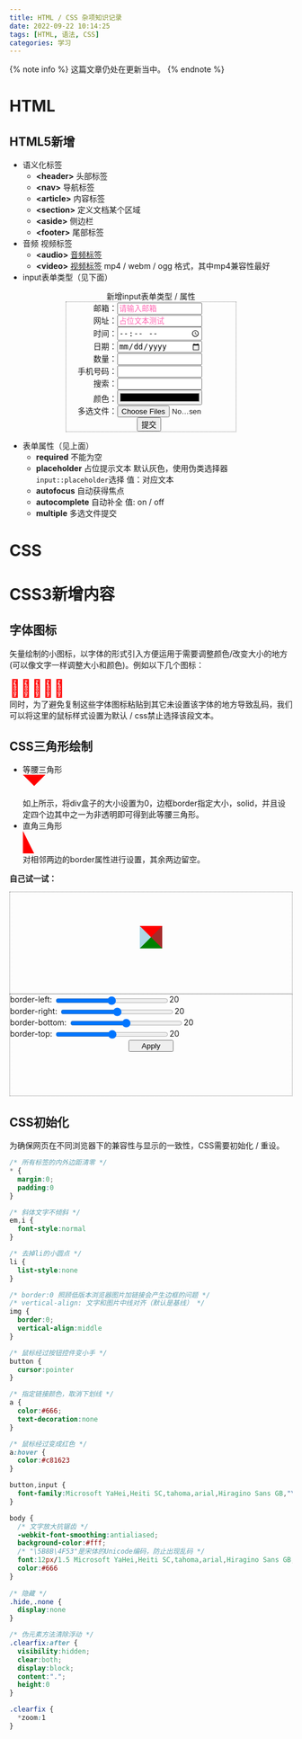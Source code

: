 ```yaml
---
title: HTML / CSS 杂项知识记录
date: 2022-09-22 10:14:25
tags: [HTML, 语法, CSS]
categories: 学习
---
```

{% note info %}
这篇文章仍处在更新当中。
{% endnote %}

# HTML
## HTML5新增
- 语义化标签
  - <b>&lt;header&gt;</b> 头部标签
  - <b>&lt;nav&gt;</b> 导航标签
  - <b>&lt;article&gt;</b> 内容标签
  - <b>&lt;section&gt;</b> 定义文档某个区域
  - <b>&lt;aside&gt;</b> 侧边栏
  - <b>&lt;footer&gt;</b> 尾部标签
- 音频 视频标签
  - <b>&lt;audio&gt;</b> [音频标签](https://www.runoob.com/tags/tag-audio.html)
  - <b>&lt;video&gt;</b> [视频标签](https://www.runoob.com/tags/tag-video.html) mp4 / webm / ogg 格式，其中mp4兼容性最好
- input表单类型（见下面）

<div>
<style>
  form {
    position: relative;
    border: 1px dotted grey;
    width: 60%;
    margin: auto auto;
  }
  form li {
    list-style: none;
  }
  form li .input {
    width: 50%;
  }
  form li span {
    width: 30%;
    display: inline-block;
    text-align: right;
  }
  input::placeholder {
    color: hotpink;
  }
</style>
  <div style='text-align:center'>新增input表单类型 / 属性</div>
  <form action=''>
    <li><span>邮箱：</span><input type='email' class='input' required='required' placeholder='请输入邮箱'/></li>
    <li><span>网址：</span><input type='url' class='input' required='required' placeholder='占位文本测试'/></li>
    <li><span>时间：</span><input type='time' class='input' required='required'/></li>
    <li><span>日期：</span><input type='date' class='input' required='required'/></li>
    <li><span>数量：</span><input type='number' class='input' required='required'/></li>
    <li><span>手机号码：</span><input type='tel' class='input' required='required'/></li>
    <li><span>搜索：</span><input type='search' class='input' required='required'/></li>
    <li><span>颜色：</span><input type='color' class='input' required='required'/></li>
    <li><span>多选文件：</span><input type='file' class='input' required='required' multiple='multiple'/></li>
    <li style='position: relative; left:50%; margin-left: -25px; width: 50px'><input type='submit' value='提交'/></li>
  </form>
</div>

- 表单属性（见上面）
  - <b>required</b> 不能为空
  - <b>placeholder</b> 占位提示文本 默认灰色，使用伪类选择器<code>input::placeholder</code>选择 值：对应文本 
  - <b>autofocus</b> 自动获得焦点
  - <b>autocomplete</b> 自动补全 值: on / off
  - <b>multiple</b> 多选文件提交

# CSS
# CSS3新增内容


## 字体图标
矢量绘制的小图标，以字体的形式引入方便运用于需要调整颜色/改变大小的地方(可以像文字一样调整大小和颜色)。例如以下几个图标：
<div class='iconfont' style='font-size:30px;color:red;cursor: default;        
        -webkit-user-select: none;
        -webkit-touch-callout: none;
        -moz-user-select: none;
        -ms-user-select: none;
        user-select: none;'>&#xe606;&#xe607;&#xe608;&#xe609;&#xe60a;</div>
同时，为了避免复制这些字体图标粘贴到其它未设置该字体的地方导致乱码，我们可以将这里的鼠标样式设置为默认 / css禁止选择该段文本。

## CSS三角形绘制

- 等腰三角形
  <div style='width:0px; height:0px; border: 20px solid transparent; border-top: 20px solid red;'></div>
  如上所示，将div盒子的大小设置为0，边框border指定大小，solid，并且设定四个边其中之一为非透明即可得到此等腰三角形。
- 直角三角形
  <div style='width:0px; height:0px; border-right: 20px solid transparent; border-bottom: 40px solid red;'></div>
  对相邻两边的border属性进行设置，其余两边留空。

<strong>自己试一试：</strong>
<div>
<div class='left' style='border: 1px dotted grey; position: relative; height: 180px'>
<div style='width:0; height:0; border-top: 20px solid red;border-right:20px solid brown;border-bottom:20px solid green; border-left:20px solid lightblue; position: relative; left: 50%; margin-left: -20px; top: 60px' id='test'></div>
</div>

<div class='right' style='border: 1px dotted grey;'>
<div style='position:relative; min-height: 180px'>
  border-left: <input type="range" min="0" max="40" value="20" id="left" style="vertical-align: middle; width: 40%;" oninput='left_display.value=this.value'><output id='left_display' for='left'>20</output><br>
  border-right: <input type="range" min="0" max="40" value="20" id="right" style="vertical-align: middle; width: 40%" oninput='right_display.value=this.value'><output id='right_display' for='right'>20</output><br>
  border-bottom: <input type="range" min="0" max="40" value="20" id="bottom" style="vertical-align: middle; width: 40%" oninput='bottom_display.value=this.value'><output id='bottom_display' for='bottom'>20</output><br>
  border-top: <input type="range" min="0" max="40" value="20" id="top" style="vertical-align: middle; width: 40%" oninput='top_display.value=this.value'><output id='top_display' for='top'>20</output><br>
  <button style='position:relative; left:50%; margin-left: -40px;width:80px' onclick='changeCSS(left_display.value, right_display.value, bottom_display.value, top_display.value)'>Apply</button>
  <div class='clear'></div>
  <script>
    function changeCSS(a, b, c, d){
      var divbox = document.getElementById("test"); 
      divbox.style.borderTopWidth = d + 'px';
      divbox.style.borderBottomWidth = c + 'px';
      divbox.style.borderLeftWidth = a + 'px';
      divbox.style.borderRightWidth = b + 'px';
    }
  </script>
</div>
</div>
<div class='clear'></div>
</div>

## CSS初始化
为确保网页在不同浏览器下的兼容性与显示的一致性，CSS需要初始化 / 重设。
```CSS 京东CSS初始化
/* 所有标签的内外边距清零 */
* {
  margin:0;
  padding:0
} 

/* 斜体文字不倾斜 */
em,i {
  font-style:normal
}

/* 去掉li的小圆点 */
li {
  list-style:none
}

/* border:0 照顾低版本浏览器图片加链接会产生边框的问题 */
/* vertical-align: 文字和图片中线对齐（默认是基线） */
img {
  border:0;
  vertical-align:middle
}

/* 鼠标经过按钮控件变小手 */
button {
  cursor:pointer
}

/* 指定链接颜色，取消下划线 */
a {
  color:#666;
  text-decoration:none
}

/* 鼠标经过变成红色 */
a:hover {
  color:#c81623
}

button,input {
  font-family:Microsoft YaHei,Heiti SC,tahoma,arial,Hiragino Sans GB,"\5B8B\4F53",sans-serif
}

body {
  /* 文字放大抗锯齿 */
  -webkit-font-smoothing:antialiased;
  background-color:#fff;
  /* "\5B8B\4F53"是宋体的Unicode编码，防止出现乱码 */
  font:12px/1.5 Microsoft YaHei,Heiti SC,tahoma,arial,Hiragino Sans GB,"\5B8B\4F53",sans-serif;
  color:#666
}
  
/* 隐藏 */
.hide,.none {
  display:none
}

/* 伪元素方法清除浮动 */
.clearfix:after {
  visibility:hidden;
  clear:both;
  display:block;
  content:".";
  height:0
}

.clearfix {
  *zoom:1
}
```



